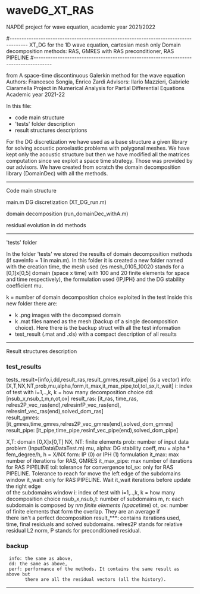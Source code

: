 # waveDG_XT_RAS
NAPDE project for wave equation, academic year 2021/2022

#-------------------------------------------------------------------------------------
XT_DG for the 1D wave equation, cartesian mesh only
Domain decomposition methods: RAS, GMRES with RAS preconditioner, RAS PIPELINE
#-------------------------------------------------------------------------------------

from
A space-time discontinuous Galerkin method for the wave equation
Authors: Francesco Songia, Enrico Zardi
Advisors: Ilario Mazzieri, Gabriele Ciaramella
Project in Numerical Analysis for Partial Differential Equations
Academic year 2021-22


In this file:
 - code main structure
 - 'tests' folder description
 - result structures descriptions


For the DG discretization we have used as a base structure a given library for solving 
acoustic poroelastic problems with polygonal meshes. We have kept only the acoustic 
structure but then we have modified all the matrices computation since we exploit a 
space time strategy.
Those was provided by our advisors. 
We have created from scratch the domain decomposition library (DomainDec) with all the 
methods. 

-------------------------------------------------------------------------------------
Code main structure

main.m
   DG discretization (XT_DG_run.m)
	
   domain decomposition (run_domainDec_withA.m)
	
   residual evolution in dd methods

-------------------------------------------------------------------------------------
'tests' folder

In the folder 'tests' we stored the results of domain decomposition methods (if 
saveinfo = 1 in main.m). 
In this folder it is created a new folder named with the creation time, the mesh
used (es mesh_0105_10020 stands for a [0,1]x[0,5] domain (space x time) with 100 and 
20 finite elements for space and time respectively), the formulation used {IP,IPH} 
and the DG stability coefficient mu.

k = number of domain decomposition choice exploited in the test
Inside this new folder there are:
 - k .png images with the decompsed domain
 - k .mat files named as the mesh (backup of a single decomposition choice). Here there 
   is the backup struct with all the test information
 - test_result (.mat and .xls) with a compact description of all results

--------------------------------------------------------------------------------------
Result structures description

### test_results
tests_result=[info,i,dd,result_ras,result_gmres,result_pipe] (is a vector)
     info: [X,T,NX,NT,prob,mu,alpha,form,it_max,it_max_pipe,tol,tol_sx,it_wait]
     i: index of test with i=1,..,k, k = how many decomposition choice
     dd: [nsub_x,nsub_t,m,n,ot,ox] 
     result_ras: [it_ras, time_ras, relres2P_vec_ras(end),relresinfP_vec_ras(end),
                  relresinf_vec_ras(end),solved_dom_ras]        
     result_gmres: [it_gmres,time_gmres,relres2P_vec_gmres(end),solved_dom_gmres]   
     result_pipe: [it_pipe,time_pipe,resinf_vec_pipe(end),solved_dom_pipe]

X,T: domain [0,X]x[0,T]
NX, NT: finite elements
prob: number of input data problem (InputData\DataTest.m)
mu, alpha: DG stability coeff, mu = alpha * fem_degree/h, h = X/NX
form: IP (0) or IPH (1) formulation
it_max: max number of iterations for RAS, GMRES
it_max_pipe: max number of iterations for RAS PIPELINE
tol: tolerance for convergence
tol_sx: only for RAS PIPELINE. Tolerance to reach for move the left edge of the 
        subdomains window
it_wait: only for RAS PIPELINE. Wait it_wait iterations before update the right edge  
         of the subdomains window
i: index of test with i=1,..,k, k = how many decomposition choice
nsub_x,nsub_t: number of subdomains
m, n: each subdomain is composed by n*m finite elements (space*time) 
ot, ox: number of finite elements that form the overlap. They are an average if  
        there isn't a perfect decomposition
result_***: contains iterations used, time, final residuals and solved subdomains.
            relres2P stands for relative residual L2 norm, P stands for 
            preconditioned residual.

### backup
     info: the same as above,
     dd: the same as above,
     perf: performance of the methods. It contains the same result as above but  
           there are all the residual vectors (all the history).

--------------------------------------------------------------------------------------

   
	
